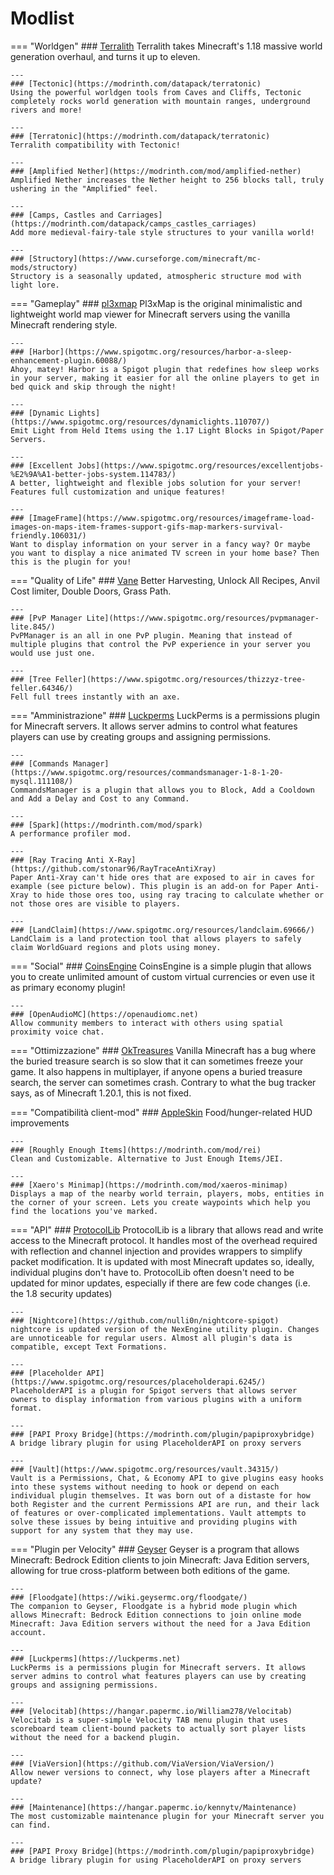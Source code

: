 # Modlist
=== "Worldgen"
    ### [Terralith](https://modrinth.com/mod/terralith)
    Terralith takes Minecraft's 1.18 massive world generation overhaul, and turns it up to eleven.

    ---
    ### [Tectonic](https://modrinth.com/datapack/terratonic)
    Using the powerful worldgen tools from Caves and Cliffs, Tectonic completely rocks world generation with mountain ranges, underground rivers and more!

    ---
    ### [Terratonic](https://modrinth.com/datapack/terratonic)
    Terralith compatibility with Tectonic!

    ---
    ### [Amplified Nether](https://modrinth.com/mod/amplified-nether)
    Amplified Nether increases the Nether height to 256 blocks tall, truly ushering in the "Amplified" feel.

    ---
    ### [Camps, Castles and Carriages](https://modrinth.com/datapack/camps_castles_carriages)
    Add more medieval-fairy-tale style structures to your vanilla world!

    ---
    ### [Structory](https://www.curseforge.com/minecraft/mc-mods/structory)
    Structory is a seasonally updated, atmospheric structure mod with light lore.

=== "Gameplay"
    ### [pl3xmap](https://modrinth.com/plugin/pl3xmap)
    Pl3xMap is the original minimalistic and lightweight world map viewer for Minecraft servers using the vanilla Minecraft rendering style.
    
    ---
    ### [Harbor](https://www.spigotmc.org/resources/harbor-a-sleep-enhancement-plugin.60088/)
    Ahoy, matey! Harbor is a Spigot plugin that redefines how sleep works in your server, making it easier for all the online players to get in bed quick and skip through the night!

    ---
    ### [Dynamic Lights](https://www.spigotmc.org/resources/dynamiclights.110707/)
    Emit Light from Held Items using the 1.17 Light Blocks in Spigot/Paper Servers.

    ---
    ### [Excellent Jobs](https://www.spigotmc.org/resources/excellentjobs-%E2%9A%A1-better-jobs-system.114783/)
    A better, lightweight and flexible jobs solution for your server! Features full customization and unique features!

    ---
    ### [ImageFrame](https://www.spigotmc.org/resources/imageframe-load-images-on-maps-item-frames-support-gifs-map-markers-survival-friendly.106031/)
    Want to display information on your server in a fancy way? Or maybe you want to display a nice animated TV screen in your home base? Then this is the plugin for you!

=== "Quality of Life"
    ### [Vane](https://oddlama.github.io/vane/)
    Better Harvesting, Unlock All Recipes, Anvil Cost limiter, Double Doors, Grass Path.

    ---
    ### [PvP Manager Lite](https://www.spigotmc.org/resources/pvpmanager-lite.845/)
    PvPManager is an all in one PvP plugin. Meaning that instead of multiple plugins that control the PvP experience in your server you would use just one.

    ---
    ### [Tree Feller](https://www.spigotmc.org/resources/thizzyz-tree-feller.64346/)
    Fell full trees instantly with an axe.

=== "Amministrazione"
    ### [Luckperms](https://modrinth.com/mod/luckperms)
    LuckPerms is a permissions plugin for Minecraft servers. It allows server admins to control what features players can use by creating groups and assigning permissions.

    ---
    ### [Commands Manager](https://www.spigotmc.org/resources/commandsmanager-1-8-1-20-mysql.111108/)
    CommandsManager is a plugin that allows you to Block, Add a Cooldown and Add a Delay and Cost to any Command.​
    
    ---
    ### [Spark](https://modrinth.com/mod/spark)
    A performance profiler mod. 

    ---
    ### [Ray Tracing Anti X-Ray](https://github.com/stonar96/RayTraceAntiXray)
    Paper Anti-Xray can't hide ores that are exposed to air in caves for example (see picture below). This plugin is an add-on for Paper Anti-Xray to hide those ores too, using ray tracing to calculate whether or not those ores are visible to players.

    ---
    ### [LandClaim](https://www.spigotmc.org/resources/landclaim.69666/)
    LandClaim is a land protection tool that allows players to safely claim WorldGuard regions and plots using money. 

=== "Social"
    ### [CoinsEngine](https://www.spigotmc.org/resources/coinsengine-economy-and-virtual-currencies.84121/)
    CoinsEngine is a simple plugin that allows you to create unlimited amount of custom virtual currencies or even use it as primary economy plugin!

    ---
    ### [OpenAudioMC](https://openaudiomc.net)
    Allow community members to interact with others using spatial proximity voice chat.


=== "Ottimizzazione"
    ### [OkTreasures](https://hangar.papermc.io/Kyle/OkTreasures)
    Vanilla Minecraft has a bug where the buried treasure search is so slow that it can sometimes freeze your game. It also happens in multiplayer, if anyone opens a buried treasure search, the server can sometimes crash. Contrary to what the bug tracker says, as of Minecraft 1.20.1, this is not fixed.

=== "Compatibilità client-mod"
    ### [AppleSkin](https://modrinth.com/mod/appleskin)
    Food/hunger-related HUD improvements

    ---
    ### [Roughly Enough Items](https://modrinth.com/mod/rei)
    Clean and Customizable. Alternative to Just Enough Items/JEI.

    ---
    ### [Xaero's Minimap](https://modrinth.com/mod/xaeros-minimap)
    Displays a map of the nearby world terrain, players, mobs, entities in the corner of your screen. Lets you create waypoints which help you find the locations you've marked.

=== "API"
    ### [ProtocolLib](https://www.spigotmc.org/resources/protocollib.1997/)
    ProtocolLib is a library that allows read and write access to the Minecraft protocol. It handles most of the overhead required with reflection and channel injection and provides wrappers to simplify packet modification. It is updated with most Minecraft updates so, ideally, individual plugins don't have to. ProtocolLib often doesn't need to be updated for minor updates, especially if there are few code changes (i.e. the 1.8 security updates)

    ---
    ### [Nightcore](https://github.com/nulli0n/nightcore-spigot)
    nightcore is updated version of the NexEngine utility plugin. Changes are unnoticeable for regular users. Almost all plugin's data is compatible, except Text Formations.

    ---
    ### [Placeholder API](https://www.spigotmc.org/resources/placeholderapi.6245/)
    PlaceholderAPI is a plugin for Spigot servers that allows server owners to display information from various plugins with a uniform format.

    ---
    ### [PAPI Proxy Bridge](https://modrinth.com/plugin/papiproxybridge)
    A bridge library plugin for using PlaceholderAPI on proxy servers

    ---
    ### [Vault](https://www.spigotmc.org/resources/vault.34315/)
    Vault is a Permissions, Chat, & Economy API to give plugins easy hooks into these systems without needing to hook or depend on each individual plugin themselves. It was born out of a distaste for how both Register and the current Permissions API are run, and their lack of features or over-complicated implementations. Vault attempts to solve these issues by being intuitive and providing plugins with support for any system that they may use.

=== "Plugin per Velocity"
    ### [Geyser](https://geysermc.org)
    Geyser is a program that allows Minecraft: Bedrock Edition clients to join Minecraft: Java Edition servers, allowing for true cross-platform between both editions of the game.

    ---
    ### [Floodgate](https://wiki.geysermc.org/floodgate/)
    The companion to Geyser, Floodgate is a hybrid mode plugin which allows Minecraft: Bedrock Edition connections to join online mode Minecraft: Java Edition servers without the need for a Java Edition account.

    ---
    ### [Luckperms](https://luckperms.net)
    LuckPerms is a permissions plugin for Minecraft servers. It allows server admins to control what features players can use by creating groups and assigning permissions.

    ---
    ### [Velocitab](https://hangar.papermc.io/William278/Velocitab)
    Velocitab is a super-simple Velocity TAB menu plugin that uses scoreboard team client-bound packets to actually sort player lists without the need for a backend plugin. 

    ---
    ### [ViaVersion](https://github.com/ViaVersion/ViaVersion/)
    Allow newer versions to connect, why lose players after a Minecraft update?

    ---
    ### [Maintenance](https://hangar.papermc.io/kennytv/Maintenance)
    The most customizable maintenance plugin for your Minecraft server you can find.

    ---
    ### [PAPI Proxy Bridge](https://modrinth.com/plugin/papiproxybridge)
    A bridge library plugin for using PlaceholderAPI on proxy servers
